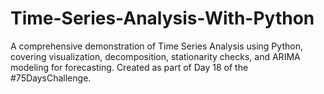 # Time-Series-Analysis-With-Python
A comprehensive demonstration of Time Series Analysis using Python, covering visualization, decomposition, stationarity checks, and ARIMA modeling for forecasting. Created as part of Day 18 of the #75DaysChallenge.
